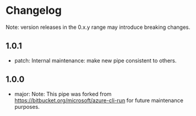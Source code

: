 # Changelog
Note: version releases in the 0.x.y range may introduce breaking changes.

## 1.0.1

- patch: Internal maintenance: make new pipe consistent to others.

## 1.0.0

- major: Note: This pipe was forked from https://bitbucket.org/microsoft/azure-cli-run for future maintenance purposes.

